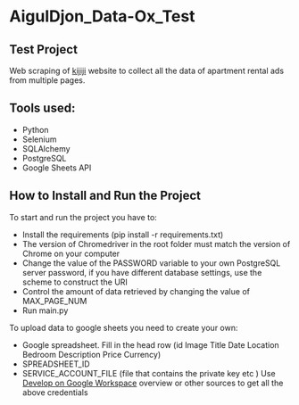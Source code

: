 # AigulDjon_Data-Ox_Test
## Test Project

Web scraping of [kijiji](https://www.kijiji.ca/b-apartments-condos/city-of-toronto/c37l1700273) website
to collect all the data of apartment rental ads from multiple pages.

## Tools used:
- Python
- Selenium 
- SQLAlchemy
- PostgreSQL
- Google Sheets API 

## How to Install and Run the Project

To start and run the project you have to:
- Install the requirements (pip install -r requirements.txt)
- The version of Chromedriver in the root folder must match the version of Chrome on your computer 
- Change the value of the PASSWORD variable to your own PostgreSQL server password, if you have different database settings, use the scheme to construct the URI
- Control the amount of data retrieved by changing the value of MAX_PAGE_NUM
- Run main.py

To upload data to google sheets you need to create your own:
- Google spreadsheet. Fill in the head row (id	Image	Title	Date	Location	Bedroom	Description	Price	Currency)
- SPREADSHEET_ID
- SERVICE_ACCOUNT_FILE (file that contains the private key etc )
Use [Develop on Google Workspace](https://developers.google.com/workspace/guides/get-started) overview or other sources to get all the above credentials

